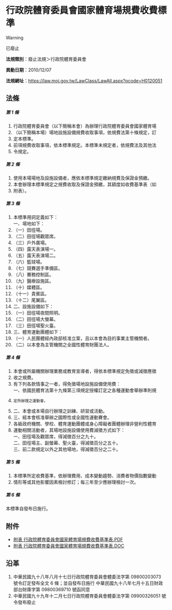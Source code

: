 # 行政院體育委員會國家體育場規費收費標準


> [!WARNING]
> 已廢止


**法規類別**：廢止法規＞行政院體育委員會

**異動日期**：2010/12/07  

**法規網址**：https://law.moj.gov.tw/LawClass/LawAll.aspx?pcode=H0120051



## 法條
##### 第 1 條
1. 行政院體育委員會（以下簡稱本會）為辦理行政院體育委員會國家體育場
1. （以下簡稱本場）場地設施設備規費收取事項，依規費法第十條規定，訂
1. 定本標準。
1. 前項規費收取事項，依本標準規定。本標準未規定者，依規費法及其他法
1. 令規定。

##### 第 2 條
1. 使用本場場地及設施設備者，應依本標準規定繳納規費及保證金預繳。
1. 本會辦理本標準規定之規費收取及保證金預繳，其額度如收費基準表（如
1. 附表）。

##### 第 3 條
1. 本標準用詞定義如下：  
一、場地如下：
1. （一）田徑場。
1. （二）田徑場觀眾席。
1. （三）戶外廣場。
1. （四）露天表演場一。
1. （五）露天表演場二。
1. （六）籃球場。
1. （七）競賽選手準備區。
1. （八）賽務控制區。
1. （九）醫療設施區。
1. （十）媒體區。
1. （十一）貴賓區。
1. （十二）尾翼區。
1. 二、設施設備如下：
1. （一）田徑場夜間照明。
1. （二）田徑場大螢幕。
1. （三）田徑場聖火臺。
1. 三、體育運動團體如下：
1. （一）人民團體經內政部核准立案，且以本會為目的事業主管機關者。
1. （二）以本會為主管機關之全國性體育財團法人。

##### 第 4 條
1. 本會或所屬機關辦理業務或教育宣導者，得依本標準規定免徵或減徵應徵
1. 收之規費。
1. 有下列各款情事之一者，得免徵場地設施設備使用費：  
一、依國民體育法第十九條第三項規定授權訂定之各種運動會舉辦準則規
1.     定所辦理之運動會。
1. 二、本會或本場自行辦理之訓練、研習或活動。
1. 三、經本會核准舉辦之國際性或全國性運動賽會。
1. 各級政府機關、學校、體育運動團體或身心障礙者團體辦理非營利性體育
1. 運動相關活動者，其場地設施設備使用費減徵方式如下：  
一、田徑場及觀眾席，得減徵百分之九十。  
二、田徑場主、副螢幕、聖火臺，得減徵百分之五十。  
三、前二款規定以外之其他場地，得減徵百分之二十。

##### 第 5 條
1. 本標準所定收費基準，依辦理費用、成本變動趨勢、消費者物價指數變動
1. 情形等或其他影響因素檢討修訂；每三年至少應辦理檢討一次。

##### 第 6 條
本標準自發布日施行。
## 附件
* [附表  行政院體育委員會國家體育場規費收費基準表.PDF](https://law.moj.gov.tw/LawClass/LawGetFile.ashx?FileId=0000234652)
* [附表  行政院體育委員會國家體育場規費收費基準表.DOC](https://law.moj.gov.tw/LawClass/LawGetFile.ashx?FileId=0000067749)
## 沿革
1. 中華民國九十八年八月十七日行政院體育委員會體委法字第 09800203073  號令訂定發布全文 6  條；並自發布日施行                    中華民國九十八年七月十五日財政部台財庫字第 09800369710  號函同意
1. 中華民國九十九年十二月七日行政院體育委員會體委法字第 09900326051  號令發布廢止
